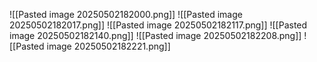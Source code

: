 ![[Pasted image 20250502182000.png]]
![[Pasted image 20250502182017.png]]
![[Pasted image 20250502182117.png]]
![[Pasted image 20250502182140.png]]
![[Pasted image 20250502182208.png]]
![[Pasted image 20250502182221.png]]
